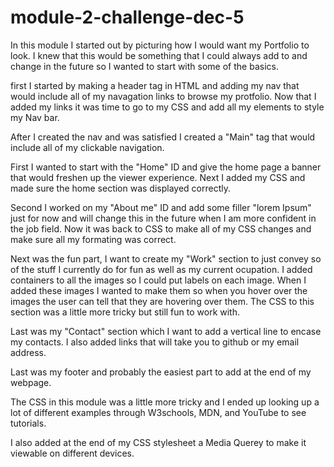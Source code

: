# module-2-challenge-dec-5
In this module I started out by picturing how I would want my Portfolio to look. I knew that this would be something that I could always add to and change in the future so I wanted to start with some of the basics.

first I started by making a header tag in HTML and adding my nav that would include all of my navagation links to browse my protfolio.
Now that I added my links it was time to go to my CSS and add all my elements to style my Nav bar.

After I created the nav and was satisfied I created a "Main" tag that would include all of my clickable navigation.

First I wanted to start with the "Home" ID and give the home page a banner that would freshen up the viewer experience.
Next I added my CSS and made sure the home section was displayed correctly.

Second I worked on my "About me" ID and add some filler "lorem Ipsum" just for now and will change this in the future when I am more confident in the job field.
Now it was back to CSS to make all of my CSS changes and make sure all my formating was correct.

Next was the fun part, I want to create my "Work" section to just convey so of the stuff I currently do for fun as well as my current ocupation. I added containers to all the images so I could put labels on each image.
When I added these images I wanted to make them so when you hover over the images the user can tell that they are hovering over them. The CSS to this section was a little more tricky but still fun to work with.

Last was my "Contact" section which I want to add a vertical line to encase my contacts. I also added links that will take you to github or my email address.

Last was my footer and probably the easiest part to add at the end of my webpage.

The CSS in this module was a little more tricky and I ended up looking up a lot of different examples through W3schools, MDN, and YouTube to see tutorials. 

I also added at the end of my CSS stylesheet a Media Querey to make it viewable on different devices.